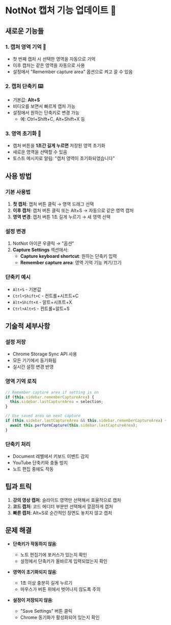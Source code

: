 # NotNot 캡처 기능 업데이트 🎯

## 새로운 기능들

### 1. **캡처 영역 기억** 📌
- 첫 번째 캡처 시 선택한 영역을 자동으로 기억
- 이후 캡처는 같은 영역을 자동으로 사용
- 설정에서 "Remember capture area" 옵션으로 켜고 끌 수 있음

### 2. **캡처 단축키** ⌨️
- 기본값: **Alt+S**
- 비디오를 보면서 빠르게 캡처 가능
- 설정에서 원하는 단축키로 변경 가능
  - 예: Ctrl+Shift+C, Alt+Shift+X 등

### 3. **영역 초기화** 🔄
- 캡처 버튼을 **1초간 길게 누르면** 저장된 영역 초기화
- 새로운 영역을 선택할 수 있음
- 토스트 메시지로 알림: "캡처 영역이 초기화되었습니다"

## 사용 방법

### 기본 사용법
1. **첫 캡처**: 캡처 버튼 클릭 → 영역 드래그 선택
2. **이후 캡처**: 캡처 버튼 클릭 또는 Alt+S → 자동으로 같은 영역 캡처
3. **영역 변경**: 캡처 버튼 1초 길게 누르기 → 새 영역 선택

### 설정 변경
1. NotNot 아이콘 우클릭 → "옵션"
2. **Capture Settings** 섹션에서:
   - **Capture keyboard shortcut**: 원하는 단축키 입력
   - **Remember capture area**: 영역 기억 기능 켜기/끄기

### 단축키 예시
- `Alt+S` - 기본값
- `Ctrl+Shift+C` - 컨트롤+시프트+C
- `Alt+Shift+X` - 알트+시프트+X
- `Ctrl+Alt+S` - 컨트롤+알트+S

## 기술적 세부사항

### 설정 저장
- Chrome Storage Sync API 사용
- 모든 기기에서 동기화됨
- 실시간 설정 변경 반영

### 영역 기억 로직
```javascript
// Remember capture area if setting is on
if (this.sidebar.rememberCaptureArea) {
  this.sidebar.lastCaptureArea = selection;
}

// Use saved area on next capture
if (this.sidebar.lastCaptureArea && this.sidebar.rememberCaptureArea) {
  await this.performCapture(this.sidebar.lastCaptureArea);
}
```

### 단축키 처리
- Document 레벨에서 키보드 이벤트 감지
- YouTube 단축키와 충돌 방지
- 노트 편집 중에도 작동

## 팁과 트릭

1. **강의 영상 캡처**: 슬라이드 영역만 선택해서 효율적으로 캡처
2. **코드 캡처**: 코드 에디터 부분만 선택해서 깔끔하게 캡처
3. **빠른 캡처**: Alt+S로 순간적인 장면도 놓치지 않고 캡처

## 문제 해결

- **단축키가 작동하지 않음**: 
  - 노트 편집기에 포커스가 있는지 확인
  - 설정에서 단축키가 올바르게 입력되었는지 확인
  
- **영역이 초기화되지 않음**:
  - 1초 이상 충분히 길게 누르기
  - 마우스가 버튼 위에서 벗어나지 않도록 주의

- **설정이 저장되지 않음**:
  - "Save Settings" 버튼 클릭
  - Chrome 동기화가 활성화되어 있는지 확인